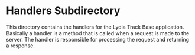 # Handlers Subdirectory

This directory contains the handlers for the Lydia Track Base application. 
Basically a handler is a method that is called when a request is made to the server. The handler is responsible for processing the request and returning a response.